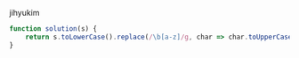 jihyukim
```js
function solution(s) {
    return s.toLowerCase().replace(/\b[a-z]/g, char => char.toUpperCase());
}
```
